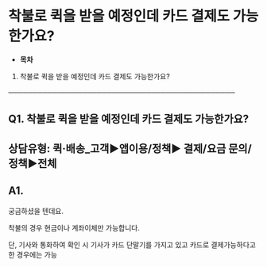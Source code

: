 # 착불로 퀵을 받을 예정인데 카드 결제도 가능한가요?

* **목차**

1. 착불로 퀵을 받을 예정인데 카드 결제도 가능한가요?

──────────────────────────────────────────────

**Q1. 착불로 퀵을 받을 예정인데 카드 결제도 가능한가요?**
------------------------------------

상담유형: **퀵·배송\_고객▶앱이용/정책▶ 결제/요금 문의/정책▶전체**
-----------------------------------------

**A1.**
-------

궁금하셨을 텐데요.

착불의 경우 현금이나 계좌이체만 가능합니다.

단, 기사와 통화하여 확인 시 기사가 카드 단말기를 가지고 있고 카드로 결제가능하다고 한 경우에는 가능